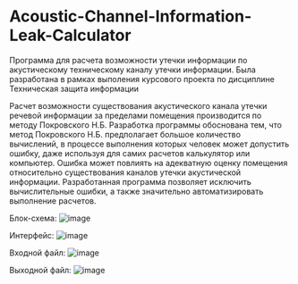 # Acoustic-Channel-Information-Leak-Calculator
Программа для расчета возможности утечки информации по акустическому техническому каналу утечки информации.
Была разработана в рамках выполения курсового проекта по дисциплине Техническая защита информации

Расчет возможности существования акустического канала утечки речевой информации за пределами помещения производится по методу Покровского Н.Б. Разработка программы обоснована тем, что метод Покровского Н.Б. предполагает большое количество вычислений, в процессе выполнения которых человек может допустить ошибку, даже используя для самих расчетов калькулятор или компьютер. Ошибка может повлиять на адекватную оценку помещения относительно существования каналов утечки акустической информации. Разработанная программа позволяет исключить вычислительные ошибки, а также значительно автоматизировать выполнение расчетов.

Блок-схема:
![image](https://user-images.githubusercontent.com/62428652/140570735-702afab4-cf9e-4b48-b174-45755c68fde1.png)

Интерфейс:
![image](https://user-images.githubusercontent.com/62428652/140570906-e94197fa-4d43-4e21-a7cf-10666c1065ea.png)

Входной файл:
![image](https://user-images.githubusercontent.com/62428652/140570989-5e122025-4857-4adf-844f-02abf3c0d128.png)

Выходной файл:
![image](https://user-images.githubusercontent.com/62428652/140571050-9ee2c37a-22ee-4f0a-a6aa-a2e092c12b79.png)
